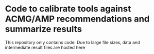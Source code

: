 # Code to calibrate tools against ACMG/AMP recommendations and summarize results
This repository only contains code. Due to large file sizes, data and intermediate result files are hosted here 

